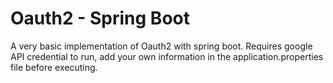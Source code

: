 # Oauth2 - Spring Boot

A very basic implementation of Oauth2 with spring boot.
Requires google API credential to run, add your own information in the application.properties file before executing.
